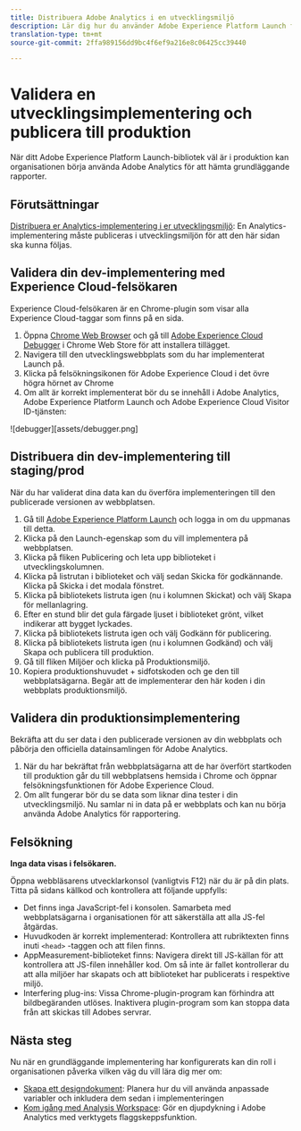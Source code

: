 ```yaml
---
title: Distribuera Adobe Analytics i en utvecklingsmiljö
description: Lär dig hur du använder Adobe Experience Platform Launch för att distribuera Adobe Analytics till din utvecklingsmiljö.
translation-type: tm+mt
source-git-commit: 2ffa989156dd9bc4f6ef9a216e8c06425cc39440

---
```



# Validera en utvecklingsimplementering och publicera till produktion

När ditt Adobe Experience Platform Launch-bibliotek väl är i produktion kan organisationen börja använda Adobe Analytics för att hämta grundläggande rapporter.

## Förutsättningar

[Distribuera er Analytics-implementering i er utvecklingsmiljö](deploy-dev.md): En Analytics-implementering måste publiceras i utvecklingsmiljön för att den här sidan ska kunna följas.

## Validera din dev-implementering med Experience Cloud-felsökaren

Experience Cloud-felsökaren är en Chrome-plugin som visar alla Experience Cloud-taggar som finns på en sida.

1. Öppna [Chrome Web Browser](https://www.google.com/chrome/) och gå till [Adobe Experience Cloud Debugger](https://chrome.google.com/webstore/detail/adobe-experience-cloud-de/ocdmogmohccmeicdhlhhgepeaijenapj) i Chrome Web Store för att installera tillägget.
2. Navigera till den utvecklingswebbplats som du har implementerat Launch på.
3. Klicka på felsökningsikonen för Adobe Experience Cloud i det övre högra hörnet av Chrome
4. Om allt är korrekt implementerat bör du se innehåll i Adobe Analytics, Adobe Experience Platform Launch och Adobe Experience Cloud Visitor ID-tjänsten:

![debugger][assets/debugger.png]

## Distribuera din dev-implementering till staging/prod

När du har validerat dina data kan du överföra implementeringen till den publicerade versionen av webbplatsen.

1. Gå till [Adobe Experience Platform Launch](https://launch.adobe.com) och logga in om du uppmanas till detta.
2. Klicka på den Launch-egenskap som du vill implementera på webbplatsen.
3. Klicka på fliken Publicering och leta upp biblioteket i utvecklingskolumnen.
4. Klicka på listrutan i biblioteket och välj sedan Skicka för godkännande. Klicka på Skicka i det modala fönstret.
5. Klicka på bibliotekets listruta igen (nu i kolumnen Skickat) och välj Skapa för mellanlagring.
6. Efter en stund blir det gula färgade ljuset i biblioteket grönt, vilket indikerar att bygget lyckades.
7. Klicka på bibliotekets listruta igen och välj Godkänn för publicering.
8. Klicka på bibliotekets listruta igen (nu i kolumnen Godkänd) och välj Skapa och publicera till produktion.
9. Gå till fliken Miljöer och klicka på Produktionsmiljö.
10. Kopiera produktionshuvudet + sidfotskoden och ge den till webbplatsägarna. Begär att de implementerar den här koden i din webbplats produktionsmiljö.

## Validera din produktionsimplementering

Bekräfta att du ser data i den publicerade versionen av din webbplats och påbörja den officiella datainsamlingen för Adobe Analytics.

1. När du har bekräftat från webbplatsägarna att de har överfört startkoden till produktion går du till webbplatsens hemsida i Chrome och öppnar felsökningsfunktionen för Adobe Experience Cloud.
2. Om allt fungerar bör du se data som liknar dina tester i din utvecklingsmiljö. Nu samlar ni in data på er webbplats och kan nu börja använda Adobe Analytics för rapportering.

## Felsökning

**Inga data visas i felsökaren.**

Öppna webbläsarens utvecklarkonsol (vanligtvis F12) när du är på din plats. Titta på sidans källkod och kontrollera att följande uppfylls:

* Det finns inga JavaScript-fel i konsolen. Samarbeta med webbplatsägarna i organisationen för att säkerställa att alla JS-fel åtgärdas.
* Huvudkoden är korrekt implementerad: Kontrollera att rubriktexten finns inuti `<head>` -taggen och att filen finns.
* AppMeasurement-biblioteket finns: Navigera direkt till JS-källan för att kontrollera att JS-filen innehåller kod. Om så inte är fallet kontrollerar du att alla miljöer har skapats och att biblioteket har publicerats i respektive miljö.
* Interfering plug-ins: Vissa Chrome-plugin-program kan förhindra att bildbegäranden utlöses. Inaktivera plugin-program som kan stoppa data från att skickas till Adobes servrar.

## Nästa steg

Nu när en grundläggande implementering har konfigurerats kan din roll i organisationen påverka vilken väg du vill lära dig mer om:

* [Skapa ett designdokument](../prepare/solution-design.md): Planera hur du vill använda anpassade variabler och inkludera dem sedan i implementeringen
* [Kom igång med Analysis Workspace](/help/analyze/analysis-workspace/home.md): Gör en djupdykning i Adobe Analytics med verktygets flaggskeppsfunktion.

